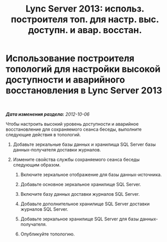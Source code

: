 ﻿---
title: "Lync Server 2013: использ. построителя топ. для настр. выс. доступн. и авар. восстан."
TOCTitle: Использование построителя топологий для настройки высокой доступности и аварийного восстановления
ms:assetid: abc1a25d-1f5e-46ef-91d2-0144fc847206
ms:mtpsurl: https://technet.microsoft.com/ru-ru/library/JJ205172(v=OCS.15)
ms:contentKeyID: 49310814
ms.date: 05/19/2016
mtps_version: v=OCS.15
ms.translationtype: HT
---

# Использование построителя топологий для настройки высокой доступности и аварийного восстановления в Lync Server 2013

 

_**Дата изменения раздела:** 2012-10-06_

Чтобы настроить высокий уровень доступности и аварийное восстановление для сохраняемого сеанса беседы, выполните следующие действия в топологий.

1.  Добавьте зеркальные базы данных и хранилища SQL Server базы данных-получателя доставки журналов.

2.  Измените свойства службы сохраняемого сеанса беседы следующим образом.
    
    1.  Включите зеркальное отображение для базы данных-источника.
    
    2.  Добавьте основное зеркальное хранилище SQL Server.
    
    3.  Включите базу данных доставки журналов SQL Server.
    
    4.  Добавьте дополнительное хранилище SQL Server доставки журналов SQL Server.
    
    5.  Добавьте зеркальное хранилище SQL Server для базы данных-получателя.
    
    6.  Опубликуйте топологию.

